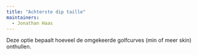```yaml
---
title: "Achterste dip taille"
maintainers:
  - Jonathan Haas
---
```


Deze optie bepaalt hoeveel de omgekeerde golfcurves (min of meer skin) onthullen.


